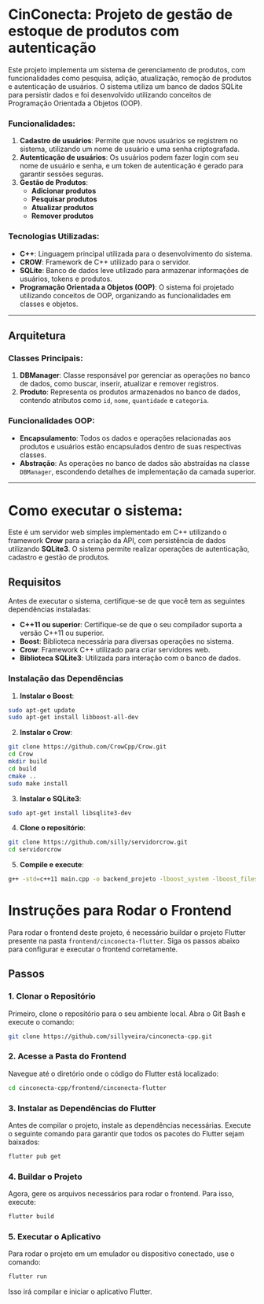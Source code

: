 # CinConecta: Projeto de gestão de estoque de produtos com autenticação

Este projeto implementa um sistema de gerenciamento de produtos, com funcionalidades como pesquisa, adição, atualização, remoção de produtos e autenticação de usuários. O sistema utiliza um banco de dados SQLite para persistir dados e foi desenvolvido utilizando conceitos de Programação Orientada a Objetos (OOP).


### Funcionalidades:
1. **Cadastro de usuários**: Permite que novos usuários se registrem no sistema, utilizando um nome de usuário e uma senha criptografada.
2. **Autenticação de usuários**: Os usuários podem fazer login com seu nome de usuário e senha, e um token de autenticação é gerado para garantir sessões seguras.
3. **Gestão de Produtos**:
   - **Adicionar produtos**
   - **Pesquisar produtos**
   - **Atualizar produtos**
   - **Remover produtos**

### Tecnologias Utilizadas:
- **C++**: Linguagem principal utilizada para o desenvolvimento do sistema.
- **CROW**: Framework de C++ utilizado para o servidor.
- **SQLite**: Banco de dados leve utilizado para armazenar informações de usuários, tokens e produtos.
- **Programação Orientada a Objetos (OOP)**: O sistema foi projetado utilizando conceitos de OOP, organizando as funcionalidades em classes e objetos.

---

## Arquitetura

### Classes Principais:
1. **DBManager**:
   Classe responsável por gerenciar as operações no banco de dados, como buscar, inserir, atualizar e remover registros.
2. **Produto**:
   Representa os produtos armazenados no banco de dados, contendo atributos como `id`, `nome`, `quantidade` e `categoria`.

### Funcionalidades OOP:
- **Encapsulamento**: Todos os dados e operações relacionadas aos produtos e usuários estão encapsulados dentro de suas respectivas classes.
- **Abstração**: As operações no banco de dados são abstraídas na classe `DBManager`, escondendo detalhes de implementação da camada superior.


---

# Como executar o sistema:

Este é um servidor web simples implementado em C++ utilizando o framework **Crow** para a criação da API, com persistência de dados utilizando **SQLite3**. O sistema permite realizar operações de autenticação, cadastro e gestão de produtos.

## Requisitos

Antes de executar o sistema, certifique-se de que você tem as seguintes dependências instaladas:

- **C++11 ou superior**: Certifique-se de que o seu compilador suporta a versão C++11 ou superior.
- **Boost**: Biblioteca necessária para diversas operações no sistema.
- **Crow**: Framework C++ utilizado para criar servidores web.
- **Biblioteca SQLite3**: Utilizada para interação com o banco de dados.

### Instalação das Dependências

1. **Instalar o Boost**:

```bash
sudo apt-get update
sudo apt-get install libboost-all-dev
```
2. **Instalar o Crow**:

```bash
git clone https://github.com/CrowCpp/Crow.git
cd Crow
mkdir build
cd build
cmake ..
sudo make install
```

3. **Instalar o SQLite3**:

```bash
sudo apt-get install libsqlite3-dev
```

4. **Clone o repositório**:
```bash
git clone https://github.com/silly/servidorcrow.git
cd servidorcrow
```

5. **Compile e execute**:
```bash
g++ -std=c++11 main.cpp -o backend_projeto -lboost_system -lboost_filesystem -lsqlite3 -lpthread
```

# Instruções para Rodar o Frontend

Para rodar o frontend deste projeto, é necessário buildar o projeto Flutter presente na pasta `frontend/cinconecta-flutter`. Siga os passos abaixo para configurar e executar o frontend corretamente.

## Passos

### 1. Clonar o Repositório

Primeiro, clone o repositório para o seu ambiente local. Abra o Git Bash e execute o comando:

```bash
git clone https://github.com/sillyveira/cinconecta-cpp.git
```

### 2. Acesse a Pasta do Frontend
Navegue até o diretório onde o código do Flutter está localizado:

```bash
cd cinconecta-cpp/frontend/cinconecta-flutter
```

### 3. Instalar as Dependências do Flutter
Antes de compilar o projeto, instale as dependências necessárias. Execute o seguinte comando para garantir que todos os pacotes do Flutter sejam baixados:

```bash
flutter pub get
```
### 4. Buildar o Projeto
Agora, gere os arquivos necessários para rodar o frontend. Para isso, execute:
```bash
flutter build
```
### 5. Executar o Aplicativo
Para rodar o projeto em um emulador ou dispositivo conectado, use o comando:
```bash
flutter run
```
Isso irá compilar e iniciar o aplicativo Flutter.